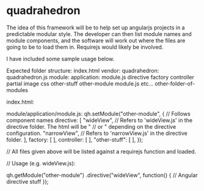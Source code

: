 quadrahedron
============

The idea of this framework will be to help set up angularjs projects in a predictable modular style. 
The developer can then list module names and module components, and the software will work out where 
the files are going to be to load them in. Requirejs would likely be involved.

I have included some sample usage below.

Expected folder structure:
index.html
vendor:
  quadrahedron:
    quadrahedron.js
module:
  application:
    module.js
    directive
    factory
    controller
    partial
    image
    css
    other-stuff
  other-module
    module.js
    etc...
other-folder-of-modules

index.html:
<script type="text/javascript" src="vendor/quadrahedron/quadrahedron.js"></script>
<script type="text/javascript">
  qh.modules([ // Assumes module folders are in 'module'.
    "application", // Assumes a module.js file is in 'application' folder. If this doesn't work, it will 
      // complain in the console in shining red letters so that the dev knows how to fix the problem.
    "other-module",
  ]);
  qh.modules("other-folder-of-modules", [
    "some-module"
  ]);
  qh.modules({
    src: "path/to/modules/list.json", // Could be a string or an array. This will obviously be slower.
    list: {
      "module": [
        "application",
        "other-module"
      ],
      "other-folder-of-modules": [
        "some-module"
      ],
    },
  });
  
</script>

module/application/module.js:
qh.setModule("other-module", {
  // Follows component names
  directive: [
    "wideView", // Refers to 'wideView.js' in the directive folder. The html will be "<data-wide-view/> 
      // or <ANY data-wide-view>" depending on the directive configuration.
    "narrowView", // Refers to 'narrowView.js' in the directive folder.
  ],
  factory: [
  ],
  controller: [
  ],
  "other-stuff": [
  ],
});

// All files given above will be listed against a requirejs function and loaded.

// Usage (e.g. wideView.js):

qh.getModule("other-module")
.directive("wideView", function() {
  // Angular directive stuff
});
